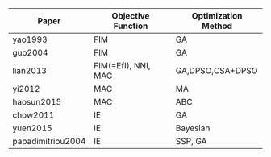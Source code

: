 Paper            | Objective Function | Optimization Method
-----------------|--------------------|--------------------
yao1993          |FIM                 |GA
guo2004          |FIM                 |GA
lian2013         |FIM(=EfI), NNI, MAC |GA,DPSO,CSA+DPSO
yi2012           |MAC                 |MA
haosun2015       |MAC                 |ABC
chow2011         |IE                  |GA
yuen2015         |IE                  |Bayesian
papadimitriou2004|IE                  |SSP, GA
